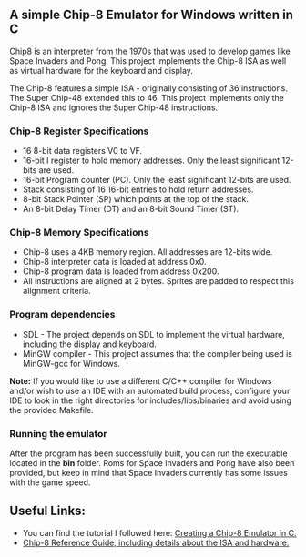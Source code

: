 ## A simple Chip-8 Emulator for Windows written in C

Chip8 is an interpreter from the 1970s that was used to develop games like Space Invaders and Pong. This project implements the Chip-8 ISA as well as virtual hardware for the keyboard and display.

The Chip-8 features a simple ISA - originally consisting of 36 instructions. The Super Chip-48 extended this to 46. This project implements only the Chip-8 ISA and ignores the Super Chip-48 instructions.

### Chip-8 Register Specifications
* 16 8-bit data registers V0 to VF.
* 16-bit I register to hold memory addresses. Only the least significant 12-bits are used.
* 16-bit Program counter (PC). Only the least significant 12-bits are used.
* Stack consisting of 16 16-bit entries to hold return addresses.
* 8-bit Stack Pointer (SP) which points at the top of the stack.
* An 8-bit Delay Timer (DT) and an 8-bit Sound Timer (ST).

### Chip-8 Memory Specifications
* Chip-8 uses a 4KB memory region. All addresses are 12-bits wide.
* Chip-8 interpreter data is loaded at address 0x0.
* Chip-8 program data is loaded from address 0x200.
* All instructions are aligned at 2 bytes. Sprites are padded to respect this alignment criteria.

### Program dependencies
* SDL - The project depends on SDL to implement the virtual hardware, including the display and keyboard.
* MinGW compiler - This project assumes that the compiler being used is MinGW-gcc for Windows.

**Note:** If you would like to use a different C/C++ compiler for Windows and/or wish to use an IDE with an automated build process, configure your IDE to look in the right directories for includes/libs/binaries and avoid using the provided Makefile.

### Running the emulator
After the program has been successfully built, you can run the executable located in the **bin** folder. Roms for Space Invaders and Pong have also been provided, but keep in mind that Space Invaders currently has some issues with the game speed.

## Useful Links:
* You can find the tutorial I followed here: [Creating a Chip-8 Emulator in C.](https://www.udemy.com/course/creating-a-chip-8-emulator-in-c/?utm_source=adwords&utm_medium=udemyads&utm_campaign=DSA_Catchall_la.EN_cc.INDIA&utm_content=deal4584&utm_term=_._ag_82569850245_._ad_437477497173_._kw__._de_c_._dm__._pl__._ti_dsa-406594358574_._li_9062040_._pd__._&matchtype=b&gclid=CjwKCAjwltH3BRB6EiwAhj0IUJx6Q0h9LsTaJWT_jKYvHUHpqAE9_HBy1xVniyH7Yo7UftwHC00T8BoCYjcQAvD_BwE)
* [Chip-8 Reference Guide, including details about the ISA and hardware.](http://devernay.free.fr/hacks/chip8/C8TECH10.HTM)

